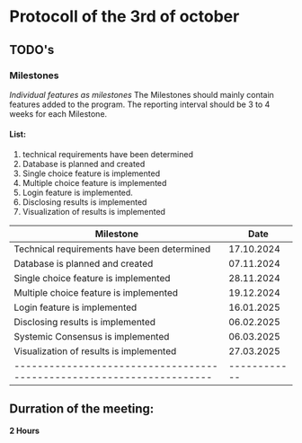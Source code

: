 # Protocoll of the 3rd of october

## TODO's

### Milestones

*Individual features as milestones*
The Milestones should mainly contain features added to the program. The reporting interval should be 3 to 4 weeks for each Milestone.
#### List:
1. technical requirements have been determined
1. Database is planned and created 
1. Single choice feature is implemented
1. Multiple choice feature is implemented
1. Login feature is implemented.
1. Disclosing results is implemented
1. Visualization of results is implemented

| Milestone                                                           | Date       |
|---------------------------------------------------------------------|------------|
| Technical requirements have been determined                         | 17.10.2024 |
| Database is planned and created                                     | 07.11.2024 |
| Single choice feature is implemented                                | 28.11.2024 |
| Multiple choice feature is implemented                              | 19.12.2024 |
| Login feature is implemented                                        | 16.01.2025 |
| Disclosing results is implemented                                   | 06.02.2025 |
| Systemic Consensus is implemented                                   | 06.03.2025 |
| Visualization of results is implemented                             | 27.03.2025 |
|---------------------------------------------------------------------|------------|


## Durration of the meeting:
 **2 Hours**